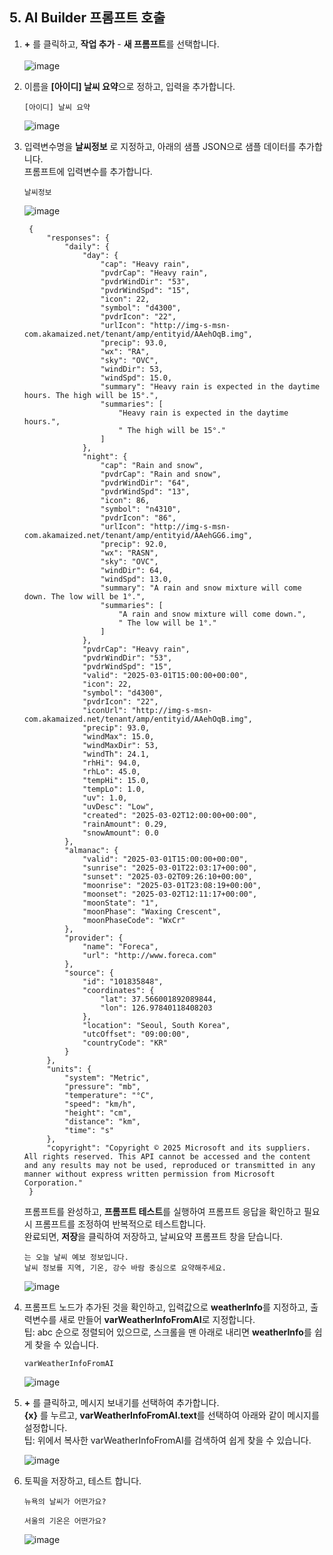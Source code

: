 ## 5. AI Builder 프롬프트 호출

1. **+** 를 클릭하고, **작업 추가** - **새 프롬프트**를 선택합니다.</br>   
   ![image](https://github.com/user-attachments/assets/6eaf912c-d7cf-4ee0-9377-c97e1271dabc)

2. 이름을 **[아이디] 날씨 요약**으로 정하고, 입력을 추가합니다.
   ```
   [아이디] 날씨 요약
   ```
   ![image](https://github.com/user-attachments/assets/ad604efc-fb14-4b6a-bc52-fba8aa028286)

3. 입력변수명을 **날씨정보** 로 지정하고, 아래의 샘플 JSON으로 샘플 데이터를 추가합니다. </br>
   프롬프트에 입력변수를 추가합니다.
   ```
   날씨정보
   ```
   ![image](https://github.com/user-attachments/assets/f9251a7f-0ee6-46d4-ba27-f19f6d1021e6)
   ```
    {
        "responses": {
            "daily": {
                "day": {
                    "cap": "Heavy rain",
                    "pvdrCap": "Heavy rain",
                    "pvdrWindDir": "53",
                    "pvdrWindSpd": "15",
                    "icon": 22,
                    "symbol": "d4300",
                    "pvdrIcon": "22",
                    "urlIcon": "http://img-s-msn-com.akamaized.net/tenant/amp/entityid/AAehOqB.img",
                    "precip": 93.0,
                    "wx": "RA",
                    "sky": "OVC",
                    "windDir": 53,
                    "windSpd": 15.0,
                    "summary": "Heavy rain is expected in the daytime hours. The high will be 15°.",
                    "summaries": [
                        "Heavy rain is expected in the daytime hours.",
                        " The high will be 15°."
                    ]
                },
                "night": {
                    "cap": "Rain and snow",
                    "pvdrCap": "Rain and snow",
                    "pvdrWindDir": "64",
                    "pvdrWindSpd": "13",
                    "icon": 86,
                    "symbol": "n4310",
                    "pvdrIcon": "86",
                    "urlIcon": "http://img-s-msn-com.akamaized.net/tenant/amp/entityid/AAehGG6.img",
                    "precip": 92.0,
                    "wx": "RASN",
                    "sky": "OVC",
                    "windDir": 64,
                    "windSpd": 13.0,
                    "summary": "A rain and snow mixture will come down. The low will be 1°.",
                    "summaries": [
                        "A rain and snow mixture will come down.",
                        " The low will be 1°."
                    ]
                },
                "pvdrCap": "Heavy rain",
                "pvdrWindDir": "53",
                "pvdrWindSpd": "15",
                "valid": "2025-03-01T15:00:00+00:00",
                "icon": 22,
                "symbol": "d4300",
                "pvdrIcon": "22",
                "iconUrl": "http://img-s-msn-com.akamaized.net/tenant/amp/entityid/AAehOqB.img",
                "precip": 93.0,
                "windMax": 15.0,
                "windMaxDir": 53,
                "windTh": 24.1,
                "rhHi": 94.0,
                "rhLo": 45.0,
                "tempHi": 15.0,
                "tempLo": 1.0,
                "uv": 1.0,
                "uvDesc": "Low",
                "created": "2025-03-02T12:00:00+00:00",
                "rainAmount": 0.29,
                "snowAmount": 0.0
            },
            "almanac": {
                "valid": "2025-03-01T15:00:00+00:00",
                "sunrise": "2025-03-01T22:03:17+00:00",
                "sunset": "2025-03-02T09:26:10+00:00",
                "moonrise": "2025-03-01T23:08:19+00:00",
                "moonset": "2025-03-02T12:11:17+00:00",
                "moonState": "1",
                "moonPhase": "Waxing Crescent",
                "moonPhaseCode": "WxCr"
            },
            "provider": {
                "name": "Foreca",
                "url": "http://www.foreca.com"
            },
            "source": {
                "id": "101835848",
                "coordinates": {
                    "lat": 37.566001892089844,
                    "lon": 126.97840118408203
                },
                "location": "Seoul, South Korea",
                "utcOffset": "09:00:00",
                "countryCode": "KR"
            }
        },
        "units": {
            "system": "Metric",
            "pressure": "mb",
            "temperature": "°C",
            "speed": "km/h",
            "height": "cm",
            "distance": "km",
            "time": "s"
        },
        "copyright": "Copyright © 2025 Microsoft and its suppliers. All rights reserved. This API cannot be accessed and the content and any results may not be used, reproduced or transmitted in any manner without express written permission from Microsoft Corporation."
    }
   ```
   프롬프트를 완성하고, **프롬프트 테스트**를 실행하여 프롬프트 응답을 확인하고 필요시 프롬프트를 조정하여 반복적으로 테스트합니다.</br>
   완료되면, **저장**을 클릭하여 저장하고, 날씨요약 프롬프트 창을 닫습니다.
   ```
   는 오늘 날씨 예보 정보입니다.
   날씨 정보를 지역, 기온, 강수 바람 중심으로 요약해주세요. 
   ```
   ![image](https://github.com/user-attachments/assets/fc424f79-457c-4676-a948-81bc28bb8c9c)

5. 프롬프트 노드가 추가된 것을 확인하고, 입력값으로 **weatherInfo**를 지정하고, 출력변수를 새로 만들어 **varWeatherInfoFromAI**로 지정합니다. </br>
   팁: abc 순으로 정렬되어 있으므로, 스크롤을 맨 아래로 내리면 **weatherInfo**를 쉽게 찾을 수 있습니다.
   ```
   varWeatherInfoFromAI
   ```
   ![image](https://github.com/user-attachments/assets/b79a95d1-fdb2-4258-98ab-f16d22e41fb3)
    
6. **+** 를 클릭하고, 메시지 보내기를 선택하여 추가합니다. </br>
   **{x}** 를 누르고, **varWeatherInfoFromAI.text**를 선택하여 아래와 같이 메시지를 설정합니다.</br>
   팁: 위에서 복사한 varWeatherInfoFromAI를 검색하여 쉽게 찾을 수 있습니다.

   ![image](https://github.com/user-attachments/assets/98064267-284e-4bd3-b8ee-106263280ab1)

7. 토픽을 저장하고, 테스트 합니다.
   ```
   뉴욕의 날씨가 어떤가요?
   ```
   ```
   서울의 기온은 어떤가요?
   ```  
   ![image](https://github.com/user-attachments/assets/c1dfaca9-5426-4a78-a3e2-6dd9e708f76b)
